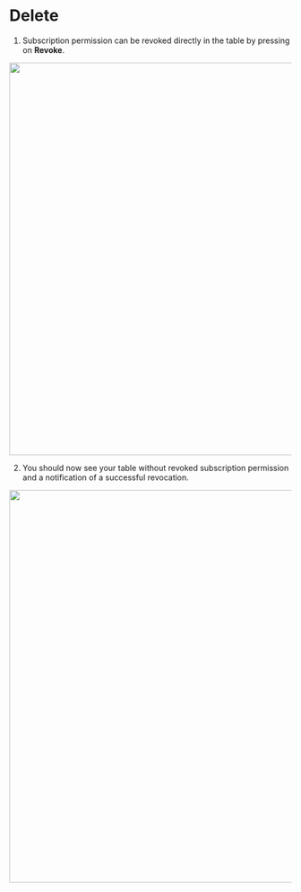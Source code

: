 # Delete

1. Subscription permission can be revoked directly in the table by pressing on **Revoke**.
  <img style="width: 700px" src="./assets/step-1.png" />

2. You should now see your table without revoked subscription permission and a notification of a successful revocation.
<img style="width: 700px" src="./assets/step-2.png" />
